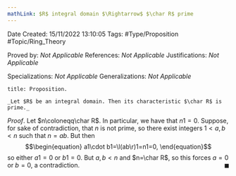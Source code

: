 ```yaml
---
mathLink: $R$ integral domain $\Rightarrow$ $\char R$ prime
---
```


<div class="topSpace"></div>

Date Created: 15/11/2022 13:10:05
Tags: #Type/Proposition #Topic/Ring_Theory

Proved by: _Not Applicable_
References: _Not Applicable_
Justifications: _Not Applicable_

Specializations: _Not Applicable_
Generalizations: _Not Applicable_

``` ad-Proposition
title: Proposition.

_Let $R$ be an integral domain. Then its characteristic $\char R$ is prime._

```

_Proof_. Let $n\coloneqq\char R$. In particular, we have that $n1=0$. Suppose, for sake of contradiction, that $n$ is not prime, so there exist integers $1<a,b<n$ such that $n=ab$. But then
$$\begin{equation}
    a1\cdot b1=\l(ab\r)1=n1=0,
\end{equation}$$
so either $a1=0$ or $b1=0$. But $a,b<n$ and $n=\char R$, so this forces $a=0$ or $b=0$, a contradiction.<span style="float:right;">$\blacksquare$</span>

